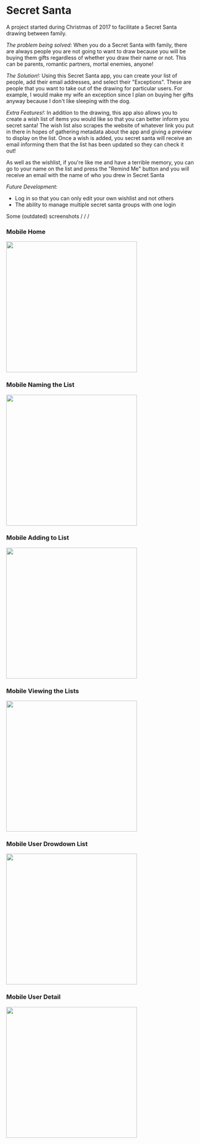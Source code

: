 # Secret Santa

A project started during Christmas of 2017 to facilitate a Secret Santa drawing between family. 

_The problem being solved:_ When you do a Secret Santa with family, there are always people you are not going to want to draw because you will be buying them gifts regardless of whether you draw their name or not. This can be parents, romantic partners, mortal enemies, anyone!

_The Solution!:_ Using this Secret Santa app, you can create your list of people, add their email addresses, and select their "Exceptions". These are people that you want to take out of the drawing for particular users. For example, I would make my wife an exception since I plan on buying her gifts anyway because I don't like sleeping with the dog.

_Extra Features!:_ In addition to the drawing, this app also allows you to create a wish list of items you would like so that you can better inform you secret santa! The wish list also scrapes the website of whatever link you put in there in hopes of gathering metadata about the app and giving a preview to display on the list. Once a wish is added, you secret santa will receive an email informing them that the list has been updated so they can check it out!

As well as the wishlist, if you're like me and have a terrible memory, you can go to your name on the list and press the "Remind Me" button and you will receive an email with the name of who you drew in Secret Santa

_Future Development:_
* Log in so that you can only edit your own wishlist and not others
* The ability to manage multiple secret santa groups with one login

Some (outdated) screenshots \/ \/ \/

### Mobile Home
<img width="350px" src="./public/assets/images/mobile_home.jpg" />


### Mobile Naming the List
<img width="350px" src="./public/assets/images/mobile_name.jpg" />


### Mobile Adding to List
<img width="350px" src="./public/assets/images/mobile_add.jpg" />

### Mobile Viewing the Lists
<img width="350px" src="./public/assets/images/mobile_lists.jpg" />

### Mobile User Drowdown List
<img width="350px" src="./public/assets/images/mobile_list.jpg" />

### Mobile User Detail
<img width="350px" src="./public/assets/images/mobile_user.jpg" />
